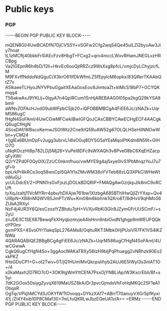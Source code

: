 # Public keys

### PGP
-----BEGIN PGP PUBLIC KEY BLOCK-----

mQENBGI/4UwBCADfN7DjCVSSY+vSGFw2Cfg2wqS4Qe45ulLZl2byuAw3Jiy7hnat
tL1zMCftj40bkbFrl0AEcFzv8HbgT+FCxg2+qro4mccLWxvRHamJNEGLvzHRCBpg
Va2IGEpnR6h4bD/12li+HkvEc6ooQjtRRZcz9WsXsg8pfcL/vmjcDyLChyjzcfLM
M9FXvffNddoNdQguC/X3krO61IfDkWfmLZ5fEpyIcM6opkx/83QRerTKAAbQtZ7v
A5lkaeeTLHyoJNYVPbuGgaitXEAaGosEoc6JimtoaZt+kIMcS18bP7+GCYQKmqq4
T56akwAsJ9YKLlj+0lgyA7n4QpIRCum1SnHjABEBAAG0I05pa2kgQ29kYSA8bmlr
aWNvZGFAcHJvdG9ubWFpbC5jb20+iQFOBBMBCgA4FiEE6Jc/zNAZk+UqrM586ugC
fHgN4SoFAmI/4UwCGwMFCwkIBwIGFQoJCAsCBBYCAwECHgECF4AACgkQ6ugCfHgN
4SosDAf/WBscoKemwJSGtWtz2Cne9/Q5RuAW52g67OLQLHSeHiINNOwWbn+yCM24
+IjgIEa6BUmDpFv2ugg3ubrvL14lsO0uj8DYSG5aYEaMqoIPtKdm6N59t+GIHO7O
uNqKOczHt8p782LDj5Mj28+VuPeI8DFc9sWXAQh3v8Pve08bC6XqEHZacpqFyXW/
Q2rYZPd0F0Qy0IX/ZzUC0nkmfhuo/vwMYE9g4aj5xye0lvS1PbMnqzYoJ7u7gf+b
bpLrkPr8kRCe3oq58wsCpl5QA1t1xZMvWM38oYVTeb88zLQ3XPkCiWHeWtoWuGjJ
ycULDdcEt/2+IPNN1rsGvFjxzLjDOLkBDQRiP+FMAQgAwGzrjkpJ/k8mC9oRCUft
tyXqJzaItj11VcMYRrr4pbu/hDXAjw761bw1XIzbgA685BThlHwQjlZrYXsp+Qv4
UIBpN+XB8nMQWV8SJmPTzWu+Km08m6kbhnk1QXro8T/8dHvV9qHMo56ZUbA2RXyl
NzF4j4UR3Y6Q/esCzozlYZBhdu7pH+Vi/XjvRbKl3GIr8JZymGFrUUSCmF/+s2yU
znJDE3C1SEX87BewqFkXHyqbzmvje44lsHnn9nbiOxdN1ghgp9mWEUFQQkoYP0nv
gxmPXS+4Svo0Yr11akqSpL276AMs8/OqItuRKT3Mbk0HjPUsiVR7FK1VS4iKZNWa
4QARAQABiQE2BBgBCgAgFiEE6Jc/zNAZk+UqrM586ugCfHgN4SoFAmI/4UwCGwwA
CgkQ6ugCfHgN4So+3ggAocWAKaTRXy56IzH9bIjPqPhuegg2vNRhzk90Eo2xkPKZ
fHsGDoCP1+G+ot2Twv+0T/jQ1HUmlMvQkcpsIihyb2AUJ6E5IWyI3s3nIAT1O+/4
x0kaMaxh2D7RO7cO+3OK9lgWmYttCEfA7PsxOjYNBLiAp/W3KxcrEbIi/Bf+s5yi
7dK2GOox50siygZyvqX619MaUSZ8kA/Dr3pvcGjmdsVhFoHqMKQc25F1eA1ObqsR
OgTqcVPiijhMCYd3JOKYfWTtOvoqq+DYkzXAf7+ABrrT70anuyVXGr5pfKyxr41j
/ZI4Y4xib10P8CMaf30+7mLfuQKRLwJbzEQeUA1v/A==
=ERMz
-----END PGP PUBLIC KEY BLOCK-----
